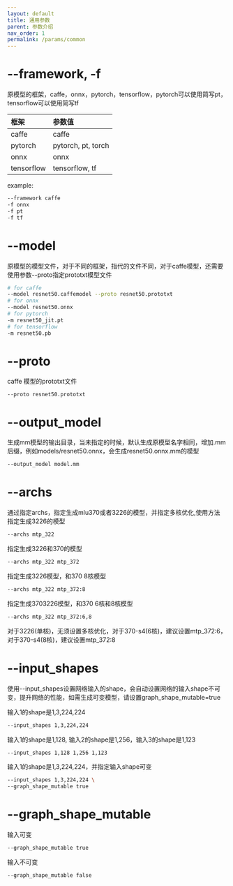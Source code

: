 ```yaml
---
layout: default
title: 通用参数
parent: 参数介绍
nav_order: 1
permalink: /params/common
---
```


# --framework, -f
原模型的框架，caffe，onnx，pytorch，tensorflow，pytorch可以使用简写pt，tensorflow可以使用简写tf

| 框架        | 参数值  |
| :----       | :---- |
| caffe       | caffe |
| pytorch     | pytorch, pt, torch |
| onnx        | onnx |
| tensorflow  | tensorflow, tf |

example:
```bash
--framework caffe
-f onnx
-f pt
-f tf
```

# --model
原模型的模型文件，对于不同的框架，指代的文件不同，对于caffe模型，还需要使用参数--proto指定prototxt模型文件
```bash
# for caffe
--model resnet50.caffemodel --proto resnet50.prototxt
# for onnx
--model resnet50.onnx
# for pytorch
-m resnet50_jit.pt
# for tensorflow
-m resnet50.pb
```

# --proto 
caffe 模型的prototxt文件
```
--proto resnet50.prototxt
```

# --output_model
生成mm模型的输出目录，当未指定的时候，默认生成原模型名字相同，增加.mm后缀，例如models/resnet50.onnx，会生成resnet50.onnx.mm的模型
```bash
--output_model model.mm
```

# --archs
通过指定archs，指定生成mlu370或者3226的模型，并指定多核优化,使用方法     
指定生成3226的模型
```bash
--archs mtp_322
```

指定生成3226和370的模型
```bash
--archs mtp_322 mtp_372
```

指定生成3226模型，和370 8核模型
```bash
--archs mtp_322 mtp_372:8
```

指定生成3703226模型，和370 6核和8核模型
```bash
--archs mtp_322 mtp_372:6,8
```
对于3226(单核)，无须设置多核优化，对于370-s4(6核)，建议设置mtp_372:6，对于370-s4(8核)，建议设置mtp_372:8

# --input_shapes
使用--input_shapes设置网络输入的shape，会自动设置网络的输入shape不可变，提升网络的性能，如需生成可变模型，请设置graph_shape_mutable=true    

输入1的shape是1,3,224,224
```bash
--input_shapes 1,3,224,224
```

输入1的shape是1,128, 输入2的shape是1,256，输入3的shape是1,123
```bash
--input_shapes 1,128 1,256 1,123
```

输入1的shape是1,3,224,224，并指定输入shape可变
```bash
--input_shapes 1,3,224,224 \
--graph_shape_mutable true
```

# --graph_shape_mutable
输入可变
```bash
--graph_shape_mutable true
```
输入不可变
```bash
--graph_shape_mutable false
```

